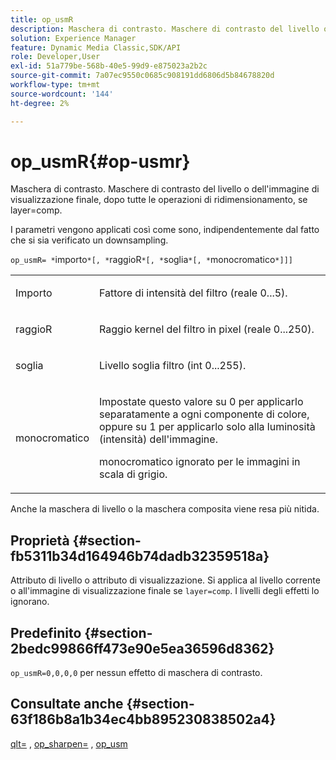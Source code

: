 ```yaml
---
title: op_usmR
description: Maschera di contrasto. Maschere di contrasto del livello o dell'immagine di visualizzazione finale, dopo tutte le operazioni di ridimensionamento, se layer=comp.
solution: Experience Manager
feature: Dynamic Media Classic,SDK/API
role: Developer,User
exl-id: 51a779be-568b-40e5-99d9-e875023a2b2c
source-git-commit: 7a07ec9550c0685c908191dd6806d5b84678820d
workflow-type: tm+mt
source-wordcount: '144'
ht-degree: 2%

---
```


# op_usmR{#op-usmr}

Maschera di contrasto. Maschere di contrasto del livello o dell&#39;immagine di visualizzazione finale, dopo tutte le operazioni di ridimensionamento, se layer=comp.

I parametri vengono applicati così come sono, indipendentemente dal fatto che si sia verificato un downsampling.

`op_usmR= *`importo`*[, *`raggioR`*[, *`soglia`*[, *`monocromatico`*]]]`

<table id="simpletable_0697E3BCB45F41C494D93A6017ADD2BF"> 
 <tr class="strow"> 
  <td class="stentry"> <p>Importo <span class="codeph"><span class="varname"></span></span> </p></td> 
  <td class="stentry"> <p>Fattore di intensità del filtro (reale 0...5). </p></td> 
 </tr> 
 <tr class="strow"> 
  <td class="stentry"> <p><span class="codeph"><span class="varname"> raggioR</span></span> </p></td> 
  <td class="stentry"> <p>Raggio kernel del filtro in pixel (reale 0...250). </p></td> 
 </tr> 
 <tr class="strow"> 
  <td class="stentry"> <p><span class="codeph"><span class="varname"> soglia</span></span> </p></td> 
  <td class="stentry"> <p>Livello soglia filtro (int 0...255). </p></td> 
 </tr> 
 <tr class="strow"> 
  <td class="stentry"> <p><span class="codeph"><span class="varname"> monocromatico</span></span> </p></td> 
  <td class="stentry"> <p>Impostate questo valore su 0 per applicarlo separatamente a ogni componente di colore, oppure su 1 per applicarlo solo alla luminosità (intensità) dell'immagine. </p> <p><span class="codeph"> <span class="varname"> monocromatico</span></span> ignorato per le immagini in scala di grigio. </p> </td> 
 </tr> 
</table>

Anche la maschera di livello o la maschera composita viene resa più nitida.

## Proprietà {#section-fb5311b34d164946b74dadb32359518a}

Attributo di livello o attributo di visualizzazione. Si applica al livello corrente o all&#39;immagine di visualizzazione finale se `layer=comp`. I livelli degli effetti lo ignorano.

## Predefinito {#section-2bedc99866ff473e90e5ea36596d8362}

`op_usmR=0,0,0,0` per nessun effetto di maschera di contrasto.

## Consultate anche {#section-63f186b8a1b34ec4bb895230838502a4}

[qlt=](../../../../../is-api/http-ref/image-serving-api-ref/c-http-protocol-reference/c-command-reference/r-is-http-qlt.md#reference-f69ed0758c784b0385d979820546d352) , [op_sharpen=](../../../../../is-api/http-ref/image-serving-api-ref/c-http-protocol-reference/c-command-reference/r-op-sharpen.md#reference-c32573230c6140f883efdaa201ea8541) , [op_usm](../../../../../is-api/http-ref/image-serving-api-ref/c-http-protocol-reference/c-command-reference/r-op-usm.md#reference-51ac75adadfe4346ab60953192d0a1aa)
